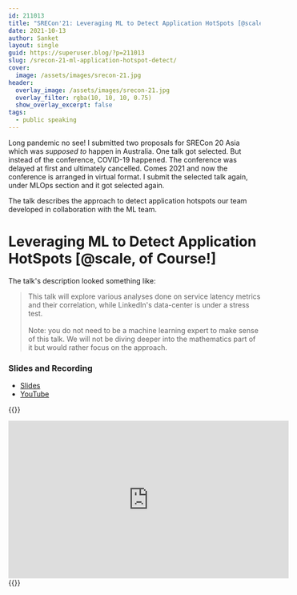 ```yaml
---
id: 211013
title: "SRECon'21: Leveraging ML to Detect Application HotSpots [@scale, of Course!]"
date: 2021-10-13
author: Sanket
layout: single
guid: https://superuser.blog/?p=211013
slug: /srecon-21-ml-application-hotspot-detect/
cover:
  image: /assets/images/srecon-21.jpg 
header:
  overlay_image: /assets/images/srecon-21.jpg
  overlay_filter: rgba(10, 10, 10, 0.75)  
  show_overlay_excerpt: false
tags:
  - public speaking
---
```


Long pandemic no see! I submitted two proposals for SRECon 20 Asia which was _supposed to_ happen in Australia. One talk got selected. But instead of the conference, COVID-19 happened. The conference was delayed at first and ultimately cancelled. Comes 2021 and now the conference is arranged in virtual format. I submit the selected talk again, under MLOps section and it got selected again.

The talk describes the approach to detect application hotspots our team developed in collaboration with the ML team.

# Leveraging ML to Detect Application HotSpots [@scale, of Course!]

The talk's description looked something like:

>This talk will explore various analyses done on service latency metrics and their correlation, while LinkedIn's data-center is under a stress test.
<br> <br>
Note: you do not need to be a machine learning expert to make sense of this talk. We will not be diving deeper into the mathematics part of it but would rather focus on the approach.

### Slides and Recording

 - [Slides](https://www.usenix.org/system/files/srecon21_slides_patel.pdf) 
 - [YouTube](https://youtu.be/rsjOpKl_lgE) 

{{<rawhtml>}}
<iframe width="560" height="315" src="https://www.youtube.com/embed/rsjOpKl_lgE" title="YouTube video player" frameborder="0" allow="accelerometer; autoplay; clipboard-write; encrypted-media; gyroscope; picture-in-picture" allowfullscreen></iframe>
{{</rawhtml>}}